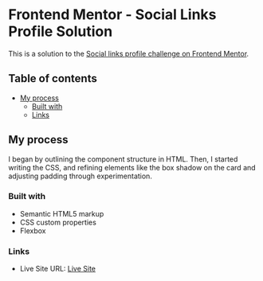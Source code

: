 # Frontend Mentor - Social Links Profile Solution

This is a solution to the [Social links profile challenge on Frontend Mentor](https://www.frontendmentor.io/challenges/social-links-profile-UG32l9m6dQ/hub).

## Table of contents

- [My process](#my-process)
  - [Built with](#built-with)
  - [Links](#links)

## My process
I began by outlining the component structure in HTML. Then, I started writing the CSS, and refining elements like the box shadow on the card and adjusting padding through experimentation.


### Built with
- Semantic HTML5 markup
- CSS custom properties
- Flexbox

### Links

- Live Site URL: [Live Site](https://compscimayawho.github.io/social-links-profile-solution/)




